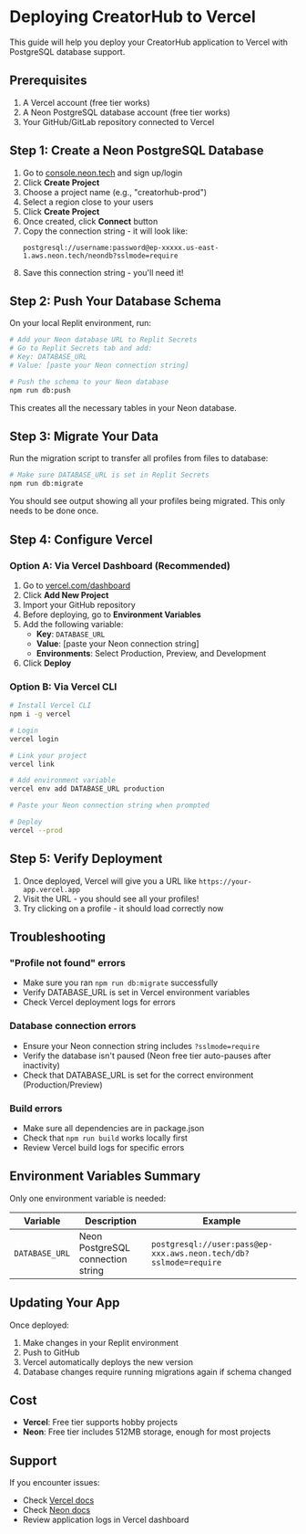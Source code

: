 # Deploying CreatorHub to Vercel

This guide will help you deploy your CreatorHub application to Vercel with PostgreSQL database support.

## Prerequisites

1. A Vercel account (free tier works)
2. A Neon PostgreSQL database account (free tier works)
3. Your GitHub/GitLab repository connected to Vercel

## Step 1: Create a Neon PostgreSQL Database

1. Go to [console.neon.tech](https://console.neon.tech) and sign up/login
2. Click **Create Project**
3. Choose a project name (e.g., "creatorhub-prod")
4. Select a region close to your users
5. Click **Create Project**
6. Once created, click **Connect** button
7. Copy the connection string - it will look like:
   ```
   postgresql://username:password@ep-xxxxx.us-east-1.aws.neon.tech/neondb?sslmode=require
   ```
8. Save this connection string - you'll need it!

## Step 2: Push Your Database Schema

On your local Replit environment, run:

```bash
# Add your Neon database URL to Replit Secrets
# Go to Replit Secrets tab and add:
# Key: DATABASE_URL
# Value: [paste your Neon connection string]

# Push the schema to your Neon database
npm run db:push
```

This creates all the necessary tables in your Neon database.

## Step 3: Migrate Your Data

Run the migration script to transfer all profiles from files to database:

```bash
# Make sure DATABASE_URL is set in Replit Secrets
npm run db:migrate
```

You should see output showing all your profiles being migrated. This only needs to be done once.

## Step 4: Configure Vercel

### Option A: Via Vercel Dashboard (Recommended)

1. Go to [vercel.com/dashboard](https://vercel.com/dashboard)
2. Click **Add New Project**
3. Import your GitHub repository
4. Before deploying, go to **Environment Variables**
5. Add the following variable:
   - **Key**: `DATABASE_URL`
   - **Value**: [paste your Neon connection string]
   - **Environments**: Select Production, Preview, and Development
6. Click **Deploy**

### Option B: Via Vercel CLI

```bash
# Install Vercel CLI
npm i -g vercel

# Login
vercel login

# Link your project
vercel link

# Add environment variable
vercel env add DATABASE_URL production

# Paste your Neon connection string when prompted

# Deploy
vercel --prod
```

## Step 5: Verify Deployment

1. Once deployed, Vercel will give you a URL like `https://your-app.vercel.app`
2. Visit the URL - you should see all your profiles!
3. Try clicking on a profile - it should load correctly now

## Troubleshooting

### "Profile not found" errors
- Make sure you ran `npm run db:migrate` successfully
- Verify DATABASE_URL is set in Vercel environment variables
- Check Vercel deployment logs for errors

### Database connection errors
- Ensure your Neon connection string includes `?sslmode=require`
- Verify the database isn't paused (Neon free tier auto-pauses after inactivity)
- Check that DATABASE_URL is set for the correct environment (Production/Preview)

### Build errors
- Make sure all dependencies are in package.json
- Check that `npm run build` works locally first
- Review Vercel build logs for specific errors

## Environment Variables Summary

Only one environment variable is needed:

| Variable | Description | Example |
|----------|-------------|---------|
| `DATABASE_URL` | Neon PostgreSQL connection string | `postgresql://user:pass@ep-xxx.aws.neon.tech/db?sslmode=require` |

## Updating Your App

Once deployed:

1. Make changes in your Replit environment
2. Push to GitHub
3. Vercel automatically deploys the new version
4. Database changes require running migrations again if schema changed

## Cost

- **Vercel**: Free tier supports hobby projects
- **Neon**: Free tier includes 512MB storage, enough for most projects

## Support

If you encounter issues:
- Check [Vercel docs](https://vercel.com/docs)
- Check [Neon docs](https://neon.tech/docs)
- Review application logs in Vercel dashboard
